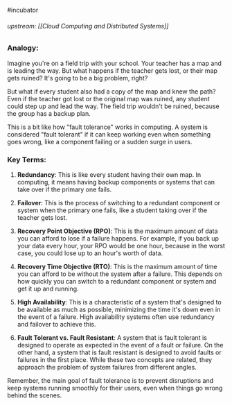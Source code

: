 #incubator 

###### upstream: [[Cloud Computing and Distributed Systems]]

### Analogy: 

Imagine you're on a field trip with your school. Your teacher has a map and is leading the way. But what happens if the teacher gets lost, or their map gets ruined? It's going to be a big problem, right?

But what if every student also had a copy of the map and knew the path? Even if the teacher got lost or the original map was ruined, any student could step up and lead the way. The field trip wouldn't be ruined, because the group has a backup plan.

This is a bit like how "fault tolerance" works in computing. A system is considered "fault tolerant" if it can keep working even when something goes wrong, like a component failing or a sudden surge in users.

### Key Terms: 

1.  **Redundancy**: This is like every student having their own map. In computing, it means having backup components or systems that can take over if the primary one fails.
    
2.  **Failover**: This is the process of switching to a redundant component or system when the primary one fails, like a student taking over if the teacher gets lost.
    
3.  **Recovery Point Objective (RPO)**: This is the maximum amount of data you can afford to lose if a failure happens. For example, if you back up your data every hour, your RPO would be one hour, because in the worst case, you could lose up to an hour's worth of data.
    
4.  **Recovery Time Objective (RTO)**: This is the maximum amount of time you can afford to be without the system after a failure. This depends on how quickly you can switch to a redundant component or system and get it up and running.
    
5.  **High Availability**: This is a characteristic of a system that's designed to be available as much as possible, minimizing the time it's down even in the event of a failure. High availability systems often use redundancy and failover to achieve this.
    
6.  **Fault Tolerant vs. Fault Resistant**: A system that is fault tolerant is designed to operate as expected in the event of a fault or failure. On the other hand, a system that is fault resistant is designed to avoid faults or failures in the first place. While these two concepts are related, they approach the problem of system failures from different angles.
    

Remember, the main goal of fault tolerance is to prevent disruptions and keep systems running smoothly for their users, even when things go wrong behind the scenes.


